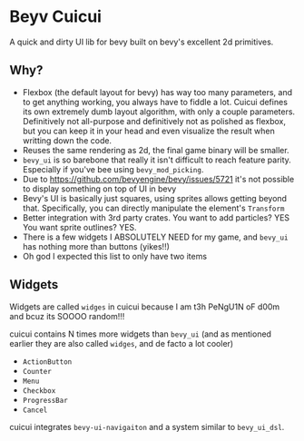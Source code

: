 # Beyv Cuicui

A quick and dirty UI lib for bevy built on bevy's excellent 2d primitives.

## Why?

- Flexbox (the default layout for bevy) has way too many parameters, and to
  get anything working, you always have to fiddle a lot. Cuicui defines its
  own extremely dumb layout algorithm, with only a couple parameters.
  Definitively not all-purpose and definitively not as polished as flexbox,
  but you can keep it in your head and even visualize the result when writting
  down the code.
- Reuses the same rendering as 2d, the final game binary will be smaller.
- `bevy_ui` is so barebone that really it isn't difficult to reach feature
  parity. Especially if you've bee using `bevy_mod_picking`.
- Due to https://github.com/bevyengine/bevy/issues/5721 it's not possible
  to display something on top of UI in bevy
- Bevy's UI is basically just squares, using sprites allows getting
  beyond that. Specifically, you can directly manipulate the element's
  `Transform`
- Better integration with 3rd party crates. You want to add particles? YES
  You want sprite outlines? YES.
- There is a few widgets I ABSOLUTELY NEED for my game, and `bevy_ui` has
  nothing more than buttons (yikes!!)
- Oh god I expected this list to only have two items

## Widgets

Widgets are called `widges` in cuicui because I am t3h PeNgU1N oF d00m and bcuz
its SOOOO random!!!

cuicui contains N times more widgets than `bevy_ui` (and as mentioned earlier
they are also called `widges`, and de facto a lot cooler)

- `ActionButton`
- `Counter`
- `Menu`
- `Checkbox`
- `ProgressBar`
- `Cancel`

cuicui integrates `bevy-ui-navigaiton` and a system similar to `bevy_ui_dsl`.